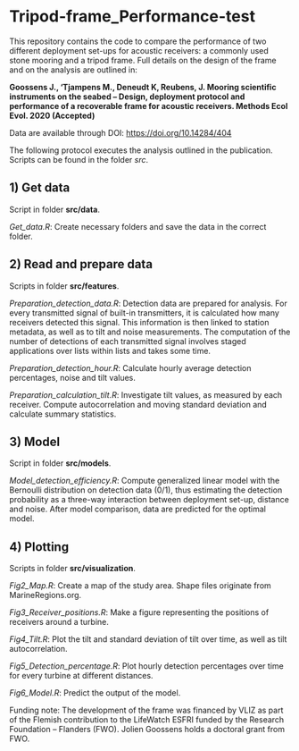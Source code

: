# Tripod-frame_Performance-test

This repository contains the code to compare the performance of two different deployment set-ups for acoustic receivers: a commonly used stone mooring and a tripod frame. Full details on the design of the frame and on the analysis are outlined in:

**Goossens J., ‘Tjampens M., Deneudt K, Reubens, J. Mooring scientific instruments on the seabed – Design, deployment protocol and performance of a recoverable frame for acoustic receivers. Methods Ecol Evol. 2020 (Accepted)**

Data are available through DOI: https://doi.org/10.14284/404

The following protocol executes the analysis outlined in the publication. Scripts can be found in the folder *src*.
## 1) Get data
Script in folder **src/data**.

*Get_data.R*: Create necessary folders and save the data in the correct folder.

## 2) Read and prepare data
Scripts in folder **src/features**.

*Preparation_detection_data.R*: Detection data are prepared for analysis. For every transmitted signal of built-in transmitters, it is calculated how many receivers detected this signal. This information is then linked to station metadata, as well as to tilt and noise measurements. The computation of the number of detections of each transmitted signal involves staged applications over lists within lists and takes some time. 

*Preparation_detection_hour.R*: Calculate hourly average detection percentages, noise and tilt values.

*Preparation_calculation_tilt.R*: Investigate tilt values, as measured by each receiver. Compute autocorrelation and moving standard deviation and calculate summary statistics.

## 3) Model
Script in folder **src/models**.

*Model_detection_efficiency.R*: Compute generalized linear model with the Bernoulli distribution on detection data (0/1), thus estimating the detection probability as a three-way interaction between deployment set-up, distance and noise. After model comparison, data are predicted for the optimal model.

## 4) Plotting
Scripts in folder **src/visualization**.

*Fig2_Map.R*: Create a map of the study area. Shape files originate from MarineRegions.org.

*Fig3_Receiver_positions.R*: Make a figure representing the positions of receivers around a turbine. 

*Fig4_Tilt.R*: Plot the tilt and standard deviation of tilt over time, as well as tilt autocorrelation.

*Fig5_Detection_percentage.R*: Plot hourly detection percentages over time for every turbine at different distances.

*Fig6_Model.R*: Predict the output of the model.


Funding note: The development of the frame was financed by VLIZ as part of the Flemish contribution to the LifeWatch ESFRI funded by the Research Foundation – Flanders (FWO). Jolien Goossens holds a doctoral grant from FWO. 